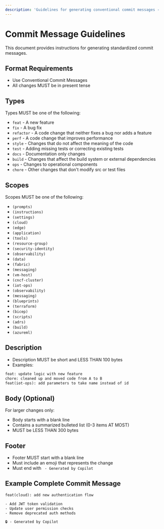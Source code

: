 ```yaml
---
description: 'Guidelines for generating conventional commit messages - Brought to you by microsoft/edge-ai'
---
```


# Commit Message Guidelines

This document provides instructions for generating standardized commit messages.

## Format Requirements

- Use Conventional Commit Messages
- All changes MUST be in present tense

## Types

Types MUST be one of the following:

- `feat` - A new feature
- `fix` - A bug fix
- `refactor` - A code change that neither fixes a bug nor adds a feature
- `perf` - A code change that improves performance
- `style` - Changes that do not affect the meaning of the code
- `test` - Adding missing tests or correcting existing tests
- `docs` - Documentation only changes
- `build` - Changes that affect the build system or external dependencies
- `ops` - Changes to operational components
- `chore` - Other changes that don't modify src or test files

## Scopes

Scopes MUST be one of the following:

- `(prompts)`
- `(instructions)`
- `(settings)`
- `(cloud)`
- `(edge)`
- `(application)`
- `(tools)`
- `(resource-group)`
- `(security-identity)`
- `(observability)`
- `(data)`
- `(fabric)`
- `(messaging)`
- `(vm-host)`
- `(cncf-cluster)`
- `(iot-ops)`
- `(observability)`
- `(messaging)`
- `(blueprints)`
- `(terraform)`
- `(bicep)`
- `(scripts)`
- `(adrs)`
- `(build)`
- `(azureml)`

## Description

- Description MUST be short and LESS THAN 100 bytes
- Examples:

```txt
feat: update logic with new feature
chore: cleaned up and moved code from A to B
feat(iot-ops): add parameters to take name instead of id
```

## Body (Optional)

For larger changes only:

- Body starts with a blank line
- Contains a summarized bulleted list (0-3 items AT MOST)
- MUST be LESS THAN 300 bytes

## Footer

- Footer MUST start with a blank line
- Must include an emoji that represents the change
- Must end with ` - Generated by Copilot`

## Example Complete Commit Message

```txt
feat(cloud): add new authentication flow

- Add JWT token validation
- Update user permission checks
- Remove deprecated auth methods

🔒 - Generated by Copilot
```
